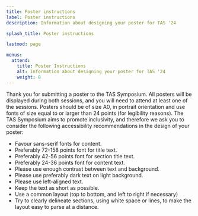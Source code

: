 ```yaml
---
title: Poster instructions
label: Poster instructions
description: Information about designing your poster for TAS '24

splash_title: Poster instructions

lastmod: page

menus:
  attend:
    title: Poster Instructions
    alt: Information about designing your poster for TAS '24
    weight: 8
---
```


Thank you for submitting a poster to the TAS Symposium. All posters will be displayed during both sessions, and you will need to attend at least one of the sessions. Posters should be of size A0, in portrait orientation and use fonts of size equal to or larger than 24 points (for legibility reasons). The TAS Symposium aims to promote inclusivity, and therefore we ask you to consider the following accessibility recommendations in the design of your poster: 

* Favour sans-serif fonts for content. 
* Preferably 72-158 points font for title text. 
* Preferably 42-56 points font for section title text. 
* Preferably 24-36 points font for content text. 
* Please use enough contrast between text and background. 
* Please use preferably dark text on light background. 
* Please use left-aligned text. 
* Keep the text as short as possible. 
* Use a common layout (top to bottom, and left to right if necessary) 
*  Try to clearly delineate sections, using white space or lines, to make the layout easy to parse at a distance. 

 

<!-- 
## Printing your poster locally 

If you find yourself unable to print the poster before attending the symposium or need to print the poster locally for practical reasons, please [read the following instructions](https://symposium.tas.ac.uk/submit/poster-printing/). Be mindful however that you will need to take back or dispose of your poster after the symposium.  

-->